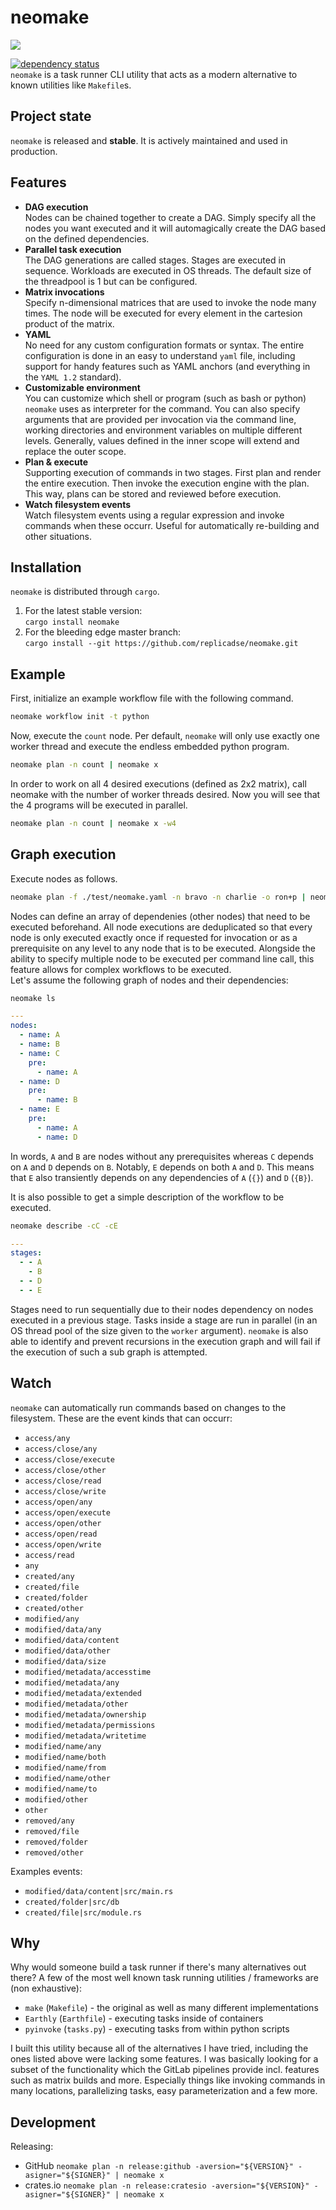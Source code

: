 # neomake

![](neomake.png)

[![dependency status](https://deps.rs/repo/github/replicadse/neomake/status.svg)](https://deps.rs/repo/github/replicadse/neomake)\
`neomake` is a task runner CLI utility that acts as a modern alternative to known utilities like `Makefile`s.

## Project state

`neomake` is released and  **stable**. It is actively maintained and used in production.

## Features

- **DAG execution**\
  Nodes can be chained together to create a DAG. Simply specify all the nodes you want executed and it will automagically create the DAG based on the defined dependencies.
- **Parallel task execution**\
  The DAG generations are called stages. Stages are executed in sequence. Workloads are executed in OS threads. The default size of the threadpool is 1 but can be configured.
- **Matrix invocations**\
  Specify n-dimensional matrices that are used to invoke the node many times. The node will be executed for every element in the cartesion product of the matrix.
- **YAML**\
  No need for any custom configuration formats or syntax. The entire configuration is done in an easy to understand `yaml` file, including support for handy features such as YAML anchors (and everything in the `YAML 1.2` standard).
- **Customizable environment**\
  You can customize which shell or program (such as bash or python) `neomake` uses as interpreter for the command. You can also specify arguments that are provided per invocation via the command line, working directories and environment variables on multiple different levels. Generally, values defined in the inner scope will extend and replace the outer scope.
- **Plan & execute**\
  Supporting execution of commands in two stages. First plan and render the entire execution. Then invoke the execution engine with the plan. This way, plans can be stored and reviewed before execution.
- **Watch filesystem events**\
  Watch filesystem events using a regular expression and invoke commands when these occurr. Useful for automatically re-building and other situations.

## Installation

`neomake` is distributed through `cargo`.

1) For the latest stable version:\
  `cargo install neomake`
2) For the bleeding edge master branch:\
  `cargo install --git https://github.com/replicadse/neomake.git`

## Example

First, initialize an example workflow file with the following command.

```bash
neomake workflow init -t python
```

Now, execute the `count` node. Per default, `neomake` will only use exactly one worker thread and execute the endless embedded python program.

```bash
neomake plan -n count | neomake x
```

In order to work on all 4 desired executions (defined as 2x2 matrix), call neomake with the number of worker threads desired. Now you will see that the 4 programs will be executed in parallel.

```bash
neomake plan -n count | neomake x -w4
```

## Graph execution

Execute nodes as follows.

```bash
neomake plan -f ./test/neomake.yaml -n bravo -n charlie -o ron+p | neomake execute -f ron
```

Nodes can define an array of dependenies (other nodes) that need to be executed beforehand. All node executions are deduplicated so that every node is only executed exactly once if requested for invocation or as a prerequisite on any level to any node that is to be executed. Alongside the ability to specify multiple node to be executed per command line call, this feature allows for complex workflows to be executed.\
Let's assume the following graph of nodes and their dependencies:

```bash
neomake ls
```

```yaml
---
nodes:
  - name: A
  - name: B
  - name: C
    pre:
      - name: A
  - name: D
    pre:
      - name: B
  - name: E
    pre:
      - name: A
      - name: D
```

In words, `A` and `B` are nodes without any prerequisites whereas `C` depends on `A` and `D` depends on `B`. Notably, `E` depends on both `A` and `D`. This means that `E` also transiently depends on any dependencies of `A` (`{}`) and `D` (`{B}`).

It is also possible to get a simple description of the workflow to be executed.
```bash
neomake describe -cC -cE
```

```yaml
---
stages:
  - - A
    - B
  - - D
  - - E
```

Stages need to run sequentially due to their nodes dependency on nodes executed in a previous stage. Tasks inside a stage are run in parallel (in an OS thread pool of the size given to the `worker` argument). `neomake` is also able to identify and prevent recursions in the execution graph and will fail if the execution of such a sub graph is attempted.

## Watch

`neomake` can automatically run commands based on changes to the filesystem. These are the event kinds that can occurr:

- `access/any`
- `access/close/any`
- `access/close/execute`
- `access/close/other`
- `access/close/read`
- `access/close/write`
- `access/open/any`
- `access/open/execute`
- `access/open/other`
- `access/open/read`
- `access/open/write`
- `access/read`
- `any`
- `created/any`
- `created/file`
- `created/folder`
- `created/other`
- `modified/any`
- `modified/data/any`
- `modified/data/content`
- `modified/data/other`
- `modified/data/size`
- `modified/metadata/accesstime`
- `modified/metadata/any`
- `modified/metadata/extended`
- `modified/metadata/other`
- `modified/metadata/ownership`
- `modified/metadata/permissions`
- `modified/metadata/writetime`
- `modified/name/any`
- `modified/name/both`
- `modified/name/from`
- `modified/name/other`
- `modified/name/to`
- `modified/other`
- `other`
- `removed/any`
- `removed/file`
- `removed/folder`
- `removed/other`

Examples events:
- `modified/data/content|src/main.rs`
- `created/folder|src/db`
- `created/file|src/module.rs`

## Why

Why would someone build a task runner if there's many alternatives out there? A few of the most well known task running utilities / frameworks are (non exhaustive):

* `make` (`Makefile`) - the original as well as many different implementations
* `Earthly` (`Earthfile`) - executing tasks inside of containers
* `pyinvoke` (`tasks.py`) - executing tasks from within python scripts

I built this utility because all of the alternatives I have tried, including the ones listed above were lacking some features. I was basically looking for a subset of the functionality which the GitLab pipelines provide incl. features such as matrix builds and more. Especially things like invoking commands in many locations, parallelizing tasks, easy parameterization and a few more.

## Development

Releasing:

- GitHub
  `neomake plan -n release:github -aversion="${VERSION}" -asigner="${SIGNER}" | neomake x`
- crates.io
  `neomake plan -n release:cratesio -aversion="${VERSION}" -asigner="${SIGNER}" | neomake x`
